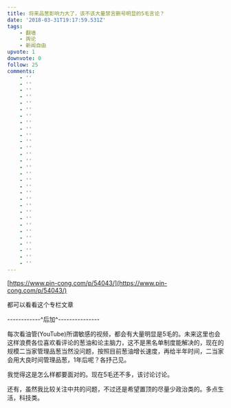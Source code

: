 ```yaml
---
title: 将来品葱影响力大了，该不该大量禁言删号明显的5毛言论？
date: '2018-03-31T19:17:59.531Z'
tags:
    - 翻墙
    - 舆论
    - 新闻自由
upvote: 1
downvote: 0
follow: 25
comments:
    - ''
    - ''
    - ''
    - ''
    - ''
    - ''
    - ''
    - ''
    - ''
    - ''
    - ''
    - ''
    - ''
    - ''
    - ''
    - ''
    - ''
    - ''
    - ''
    - ''
    - ''
    - ''
    - ''
    - ''
    - ''
    - ''
    - ''
    - ''
    - ''
    - ''
---
```


[https://www.pin-cong.com/p/54043/](https://www.pin-cong.com/p/54043/)

都可以看看这个专栏文章

\------------^后加^---------------

每次看油管(YouTube)所谓敏感的视频，都会有大量明显是5毛的。未来这里也会这样浪费各位喜欢看评论的葱油和论主脑力，这不是黑名单制度能解决的，现在的规模二当家管理品葱当然没问题，按照目前葱油增长速度，再给半年时间，二当家会用大良时间管理品葱，1年后呢？各抒己见。

  

我觉得这是怎么样都要面对的。现在5毛还不多，该讨论讨论。

  

还有，虽然我比较关注中共的问题，不过还是希望置顶的尽量少政治类的。多点生活，科技类。
